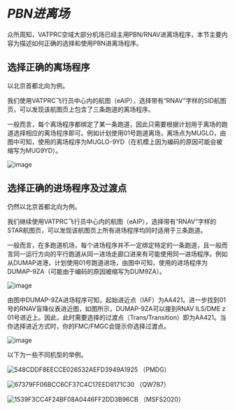 # ***PBN进离场***
众所周知，VATPRC空域大部分机场已经主用PBN/RNAV进离场程序，本节主要内容为描述如何正确的选择和使用PBN进离场程序。

## 选择正确的离场程序
以北京首都北向为例。

我们使用VATPRC飞行员中心内的航图（eAIP），选择带有“RNAV”字样的SID航图页，可以发现该航图页上包含了三条跑道的离场程序。

一般而言，每个离场程序都绑定了某一条跑道，因此只需要根据计划用于离场的跑道选择相应的离场程序即可。例如计划使用01号跑道离场，离场点为MUGLO，由图中可知，使用的离场程序为MUGLO-9YD（在机模上因为编码的原因可能会被缩写为MUG9YD）。

![image](https://user-images.githubusercontent.com/40542435/164958848-279f39a4-dec9-4641-9ec9-0fc8e0999951.png)


## 选择正确的进场程序及过渡点
仍然以北京首都北向为例。

我们继续使用VATPRC飞行员中心内的航图（eAIP），选择带有“RNAV”字样的STAR航图页，可以发现该航图页上所有进场程序均同时适用于三条跑道。

一般而言，在多跑道机场，每个进场程序并不一定绑定特定的一条跑道，且一般而言同一运行方向的平行跑道从同一进场走廊口进来有可能使用同一进场程序。例如从DUMAP进港，计划使用01号跑道进场，由图中可知，使用的进场程序为DUMAP-9ZA（可能由于编码的原因被缩写为DUM9ZA）。

![image](https://user-images.githubusercontent.com/40542435/164958860-e9de1c90-eac9-45bb-bf4b-112a06d8bad6.png)


由图中DUMAP-9ZA进场程序可知，起始进近点（IAF）为AA421。进一步找到01号的RNAV盲降仪表进近图，如图所示，DUMAP-9ZA可以接到RNAV ILS/DME z 01号进近上。因此，此时需要选择的过渡点（Trans/Transition）即为AA421。当你选择进近方式时，你的FMC/FMGC会提示你选择过渡点。

![image](https://user-images.githubusercontent.com/40542435/164969046-77209dd4-b5c6-4a17-b62a-019895928d6b.png)


以下为一些不同机型的举例。

![548CDDF8EECCE026532AEFD3949A1925](https://user-images.githubusercontent.com/40542435/164958898-b32185f4-efac-41db-9741-f5dfe669a86e.png)
（PMDG）

![67379FF06BCC6CF37C4C17EED8171C30](https://user-images.githubusercontent.com/40542435/164958903-d37fbfb0-815a-4086-8993-d7ff39cf5b6f.png)
（QW787）

![1539F3CC4F24BF08A0446FF2DD3B96CB](https://user-images.githubusercontent.com/40542435/164958908-aef92a7b-75d9-4f2d-aa46-b4efd68a03f0.png)
（MSFS2020）
